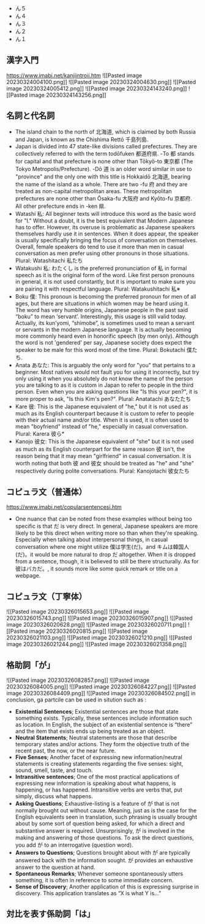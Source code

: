 - ん５
- ん４
- ん３
- ん２
- ん１

## 漢字入門
https://www.imabi.net/kanjiintroii.htm
![[Pasted image 20230324004100.png]]
![[Pasted image 20230324004630.png]]
![[Pasted image 20230324005412.png]]
![[Pasted image 20230324143240.png]]
![[Pasted image 20230324143256.png]]

## 名詞と代名詞
- The island chain to the north of 北海道, which is claimed by both Russia and Japan, is known as the Chishima Rettō 千島列島.
- Japan is divided into 47 state-like divisions called prefectures. They are collectively referred to with the term todōfuken 都道府県. -To 都 stands for capital and that prefecture is none other than Tōkyō-to 東京都 (The Tokyo Metropolis/Prefecture). -Dō 道 is an older word similar in use to "province" and the only one with this title is Hokkaidō 北海道, bearing the name of the island as a whole. There are two -fu 府 and they are treated as non-capital metropolitan areas. These metropolitan prefectures are none other than Ōsaka-fu 大阪府 and Kyōto-fu 京都府. All other prefecture ends in -ken 県.
- Watashi 私: All beginner texts will introduce this word as the basic word for "I." Without a doubt, it is the best equivalent that Modern Japanese has to offer. However, its overuse is problematic as Japanese speakers themselves hardly use it in sentences. When it does appear, the speaker is usually specifically bringing the focus of conversation on themselves. Overall, female speakers do tend to use it more than men in casual conversation as men prefer using other pronouns in those situations. Plural: Watashitachi 私たち
- Watakushi 私: わたくし is the preferred pronunciation of 私 in formal speech as it is the original form of the word. Like first person pronouns in general, it is not used constantly, but it is important to make sure you are pairing it with respectful language. Plural: Watakushitachi 私※
- Boku 僕: This pronoun is becoming the preferred pronoun for men of all ages, but there are situations in which women may be heard using it. The word has very humble origins, Japanese people in the past said “boku” to mean ‘servant’. Interestingly, this usage is still valid today. Actually, its kun’yomi, “shimobe”, is sometimes used to mean a servant or servants in the modern Japanese language. It is actually becoming more commonly heard even in honorific speech (by men only). Although the word is not 'gendered' per say, Japanese society does expect the speaker to be male for this word most of the time. Plural: Bokutachi 僕たち. 
- Anata あなた: This is arguably the only word for "you" that pertains to a beginner. Most natives would not fault you for using it incorrectly, but try only using it when you absolutely do not know the name of the person you are talking to as it is custom in Japan to refer to people in the third person. Even when you are asking questions like "Is this your pen?", it is more proper to ask, "Is this Kim's pen?". Plural: Anatatachi あなたたち
- Kare 彼: This is the Japanese equivalent of "he," but it is not used as much as its English counterpart because it is custom to refer to people with their actual name and/or title. When it is used, it is often used to mean "boyfriend" instead of "he," especially in casual conversation. Plural: Karera 彼ら*
- Kanojo 彼女: This is the Japanese equivalent of "she" but it is not used as much as its English counterpart for the same reason 彼 isn't, the reason being that it may mean "girlfriend" in casual conversation. It is worth noting that both 彼 and 彼女 should be treated as "he" and "she" respectively during polite conversations. Plural: Kanojotachi 彼女たち

## コピュラ文（普通体）
https://www.imabi.net/copularsentencesi.htm
- One nuance that can be noted from these examples without being too specific is that だ is very direct. In general, Japanese speakers are more likely to be this direct when writing more so than when they're speaking. Especially when talking about interpersonal things, in casual conversation where one might utilize 僕は学生(だ)。and キムは韓国人(だ)。it would be more natural to drop だ altogether. When it is dropped from a sentence, though, it is believed to still be there structurally. As for 彼はバカだ。, it sounds more like some quick remark or title on a webpage.

## コピュラ文（丁寧体）
![[Pasted image 20230326015653.png]]
![[Pasted image 20230326015743.png]]
![[Pasted image 20230326015907.png]]
![[Pasted image 20230326020628.png]]
![[Pasted image 20230326020711.png]]
![[Pasted image 20230326020815.png]]
![[Pasted image 20230326021103.png]]
![[Pasted image 20230326021210.png]]
![[Pasted image 20230326021244.png]]
![[Pasted image 20230326021358.png]]

## 格助詞「が」
![[Pasted image 20230326082857.png]]
![[Pasted image 20230326084005.png]]
![[Pasted image 20230326084227.png]]
![[Pasted image 20230326084409.png]]
![[Pasted image 20230326084502.png]]
in conclusion, ga partcile can be used in sitution such as : 
- **Existential Sentences**; Existential sentences are those that state something exists. Typically, these sentences include information such as location. In English, the subject of an existential sentence is “there” and the item that exists ends up being treated as an object.
- **Neutral Statements**; Neutral statements are those that describe temporary states and/or actions. They form the objective truth of the recent past, the now, or the near future.
- **Five Senses**; Another facet of expressing new information/neutral statements is creating statements regarding the five senses: sight, sound, smell, taste, and touch.
- **Intransitive sentences**; One of the most practical applications of expressing new information is speaking about what happens, is happening, or has happened. Intransitive verbs are verbs that, put simply, discuss what happens.
- **Asking Questions**; Exhaustive-listing is a feature of が that is not normally brought out without cause. Meaning, just as is the case for the English equivalents seen in translation, such phrasing is usually brought about by some sort of question being asked, for which a direct and substantive answer is required. Unsurprisingly, が is involved in the making and answering of those questions. To ask the direct questions, you add が to an interrogative (question word).
- **Answers to Questions**; Questions brought about with が are typically answered back with the information sought. が provides an exhaustive answer to the question at hand.
- **Spontaneous Remarks**; Whenever someone spontaneously utters something, it is often in reference to some immediate concern.
- **Sense of Discovery**; Another application of this is expressing surprise in discovery. This application translates as “X is what Y is…”

## 対比を表す係助詞「は」

